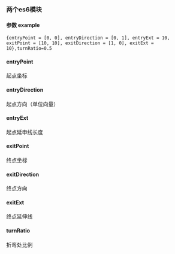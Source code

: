 ### 两个es6模块


#### 参数 example

```
{entryPoint = [0, 0], entryDirection = [0, 1], entryExt = 10, exitPoint = [10, 10], exitDirection = [1, 0], exitExt = 10},turnRatio=0.5
```

#### entryPoint
起点坐标

#### entryDirection
起点方向（单位向量）

#### entryExt
起点延申线长度

#### exitPoint
终点坐标

#### exitDirection
终点方向

#### exitExt
终点延伸线

#### turnRatio
折弯处比例